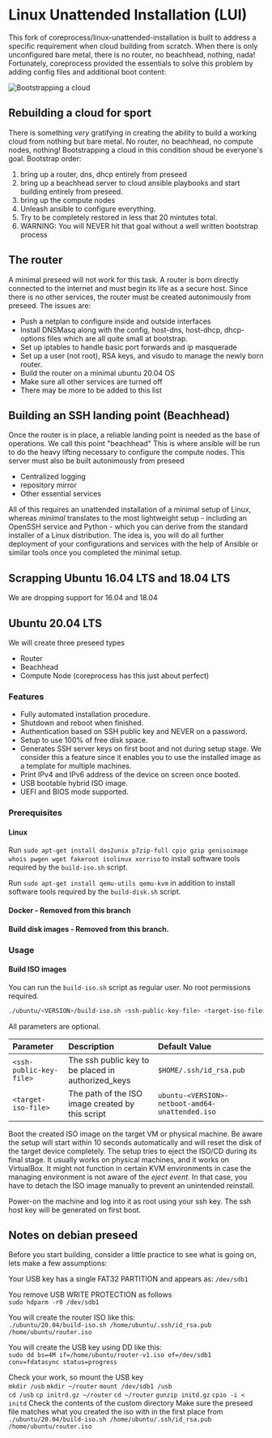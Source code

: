 # Linux Unattended Installation (LUI)

This fork of coreprocess/linux-unattended-installation is built to address a specific requirement when cloud building from scratch. When there is only unconfigured bare metal, there is no router, no beachhead, nothing, nada!  Fortunately, coreprocess provided the essentials to solve this problem by adding config files and additional boot content:  

 ![Bootstrapping a cloud](https://static.alta3.com/images/cloud-bootstrap.png)

## Rebuilding a cloud for sport
There is something *very* gratifying in creating the ability to build a working cloud from nothing but bare metal. No router, no beachhead, no compute nodes, nothing! Bootstrapping a cloud in this condition shoud be everyone's goal. Bootstrap order:
1. bring up a router, dns, dhcp entirely from preseed
2. bring up a beachhead server to cloud ansible playbooks and start building entirely from preseed.
3. bring up the compute nodes
4. Unleash ansible to configure everything.
5. Try to be completely restored in less that 20 mintutes total. 
6. WARNING: You will NEVER hit that goal without a well written bootstrap process

## The router
A minimal preseed will not work for this task. A router is born directly connected to the internet and must begin its life as a secure host. Since there is no other services, the router must be created autonimously from preseed. The issues are:
- Push a netplan to configure inside and outside interfaces
- Install DNSMasq along with the config, host-dns, host-dhcp, dhcp-options files which are all quite small at bootstrap.
- Set up iptables to handle basic port forwards and ip masquerade
- Set up a user (not root), RSA keys, and visudo to manage the newly born router.
- Build the router on a minimal ubuntu 20.04 OS
- Make sure all other services are turned off
- There may be more to be added to this list

## Building an SSH landing point (Beachhead)
Once the router is in place, a reliable landing point is needed as the base of operations. We call this point "beachhead"  This is where ansible will be run to do the heavy lifting necessary to configure the compute nodes. This server must also be built autonimously from preseed
- Centralized logging
- repository mirror
- Other essential services

All of this requires an unattended installation of a minimal setup of Linux, whereas *minimal* translates to the most lightweight setup - including an OpenSSH service and Python - which you can derive from the standard installer of a Linux distribution. The idea is, you will do all further deployment of your configurations and services with the help of Ansible or similar tools once you completed the minimal setup.

## Scrapping Ubuntu 16.04 LTS and 18.04 LTS

We are dropping support for 16.04 and 18.04

## Ubuntu 20.04 LTS

We will create three preseed types
- Router
- Beachhead
- Compute Node (coreprocess has this just about perfect)

### Features

* Fully automated installation procedure.
* Shutdown and reboot when finished. 
* Authentication based on SSH public key and NEVER on a password.
* Setup to use 100% of free disk space.
* Generates SSH server keys on first boot and not during setup stage. We consider this a feature since it enables you to use the installed image as a template for multiple machines.
* Print IPv4 and IPv6 address of the device on screen once booted.
* USB bootable hybrid ISO image.
* UEFI and BIOS mode supported.

### Prerequisites

#### Linux

Run `sudo apt-get install dos2unix p7zip-full cpio gzip genisoimage whois pwgen wget fakeroot isolinux xorriso` to install software tools required by the `build-iso.sh` script.

Run `sudo apt-get install qemu-utils qemu-kvm` in addition to install software tools required by the `build-disk.sh` script.


#### Docker - Removed from this branch

#### Build disk images - Removed from this branch.

### Usage

#### Build ISO images

You can run the `build-iso.sh` script as regular user. No root permissions required.

```sh
./ubuntu/<VERSION>/build-iso.sh <ssh-public-key-file> <target-iso-file>
```

All parameters are optional.

| Parameter | Description | Default Value |
| :--- | :--- | :--- |
| `<ssh-public-key-file>` | The ssh public key to be placed in authorized_keys | `$HOME/.ssh/id_rsa.pub` |
| `<target-iso-file>` | The path of the ISO image created by this script | `ubuntu-<VERSION>-netboot-amd64-unattended.iso` |

Boot the created ISO image on the target VM or physical machine. Be aware the setup will start within 10 seconds automatically and will reset the disk of the target device completely. The setup tries to eject the ISO/CD during its final stage. It usually works on physical machines, and it works on VirtualBox. It might not function in certain KVM environments in case the managing environment is not aware of the *eject event*. In that case, you have to detach the ISO image manually to prevent an unintended reinstall.

Power-on the machine and log into it as root using your ssh key. The ssh host key will be generated on first boot.



## Notes on debian preseed
Before you start building, consider a little practice to see what is going on, lets make a few assumptions:

Your USB key has a single FAT32 PARTITION and appears as: 
`/dev/sdb1`  

You remove USB WRITE PROTECTION as follows  
`sudo hdparm -r0 /dev/sdb1`  

You will create the router ISO like this:  
`./ubuntu/20.04/build-iso.sh /home/ubuntu/.ssh/id_rsa.pub  /home/ubuntu/router.iso`  

You will create the USB key using DD like this:  
`sudo dd bs=4M if=/home/ubuntu/router-v1.iso of=/dev/sdb1 conv=fdatasync status=progress`

Check your work, so mount the USB key  
`mkdir /usb`
`mkdir ~/router`
`mount /dev/sdb1 /usb`  
`cd /usb`
`cp initrd.gz ~/router`
`cd ~/router`
`gunzip initd.gz`
`cpio -i < initd`
Check the contents of the custom directory
Make sure the preseed file matches what you created the iso with in the first place from `./ubuntu/20.04/build-iso.sh /home/ubuntu/.ssh/id_rsa.pub  /home/ubuntu/router.iso`


